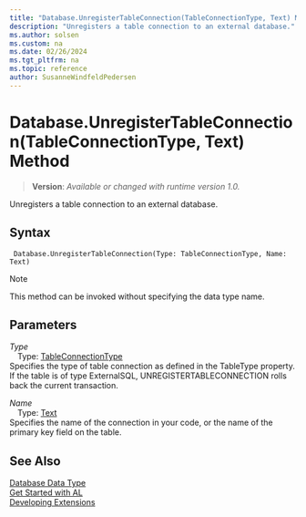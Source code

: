 ```yaml
---
title: "Database.UnregisterTableConnection(TableConnectionType, Text) Method"
description: "Unregisters a table connection to an external database."
ms.author: solsen
ms.custom: na
ms.date: 02/26/2024
ms.tgt_pltfrm: na
ms.topic: reference
author: SusanneWindfeldPedersen
---
```

[//]: # (START>DO_NOT_EDIT)
[//]: # (IMPORTANT:Do not edit any of the content between here and the END>DO_NOT_EDIT.)
[//]: # (Any modifications should be made in the .xml files in the ModernDev repo.)
# Database.UnregisterTableConnection(TableConnectionType, Text) Method
> **Version**: _Available or changed with runtime version 1.0._

Unregisters a table connection to an external database.


## Syntax
```AL
 Database.UnregisterTableConnection(Type: TableConnectionType, Name: Text)
```
> [!NOTE]
> This method can be invoked without specifying the data type name.
## Parameters
*Type*  
&emsp;Type: [TableConnectionType](../tableconnectiontype/tableconnectiontype-option.md)  
Specifies the type of table connection as defined in the TableType property. If the table is of type ExternalSQL, UNREGISTERTABLECONNECTION rolls back the current transaction.  

*Name*  
&emsp;Type: [Text](../text/text-data-type.md)  
Specifies the name of the connection in your code, or the name of the primary key field on the table.  



[//]: # (IMPORTANT: END>DO_NOT_EDIT)
## See Also
[Database Data Type](database-data-type.md)  
[Get Started with AL](../../devenv-get-started.md)  
[Developing Extensions](../../devenv-dev-overview.md)
